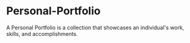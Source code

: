 # Personal-Portfolio
A Personal Portfolio is a collection that showcases an individual's work, skills, and accomplishments.
